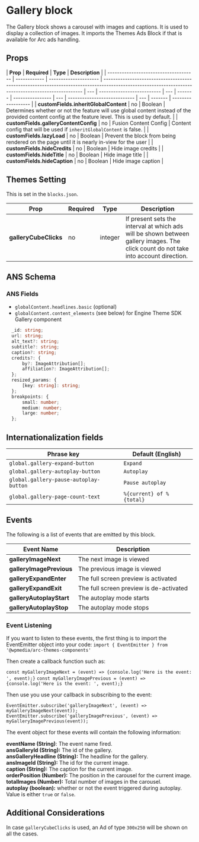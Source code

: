 # Gallery block

The Gallery block shows a carousel with images and captions. It is used to display a collection of images. It imports the Themes Ads Block if that is available for Arc ads handling.

## Props

| **Prop**                              | **Required** | **Type**              | **Description**                                                                                                                                     |
| ------------------------------------- | ------------ | --------------------- | --------------------------------------------------------------------------------------------------------------------------------------------------- | --- | -------------------------- | --- | ------- | ---------------- | --- | ---------------------------- | --- | ------- | ------------------ |
| **customFields.inheritGlobalContent** | no           | Boolean               | Determines whether or not the feature will use global content instead of the provided content config at the feature level. This is used by default. |
| **customFields.galleryContentConfig** | no           | Fusion Content Config | Content config that will be used if `inheritGlobalContent` is false.                                                                                |
| **customFields.lazyLoad**             | no           | Boolean               | Prevent the block from being rendered on the page until it is nearly in-view for the user                                                           |
| **customFields.hideCredits**          | no           | Boolean               | Hide image credits                                                                                                                                  |     | **customFields.hideTitle** | no  | Boolean | Hide image title |     | **customFields.hideCaption** | no  | Boolean | Hide image caption |

## Themes Setting

This is set in the `blocks.json`.

| **Prop**              | **Required** | **Type** | **Description**                                                                                                                     |
| --------------------- | ------------ | -------- | ----------------------------------------------------------------------------------------------------------------------------------- |
| **galleryCubeClicks** | no           | integer  | If present sets the interval at which ads will be shown between gallery images. The click count do not take into account direction. |

## ANS Schema

### ANS Fields

- `globalContent.headlines.basic` (optional)
- `globalContent.content_elements` (see below) for Engine Theme SDK Gallery component

```ts
  _id: string;
  url: string;
  alt_text?: string;
  subtitle?: string;
  caption?: string;
  credits?: {
      by?: ImageAttribution[];
      affiliation?: ImageAttribution[];
  };
  resized_params: {
      [key: string]: string;
  };
  breakpoints: {
      small: number;
      medium: number;
      large: number;
  };
```

## Internationalization fields

| Phrase key                             | Default (English)        |
| -------------------------------------- | ------------------------ |
| `global.gallery-expand-button`         | `Expand`                 |
| `global.gallery-autoplay-button`       | `Autoplay`               |
| `global.gallery-pause-autoplay-button` | `Pause autoplay`         |
| `global.gallery-page-count-text`       | `%{current} of %{total}` |

## Events

The following is a list of events that are emitted by this block.

| **Event Name**           | **Description**                         |
| ------------------------ | --------------------------------------- |
| **galleryImageNext**     | The next image is viewed                |
| **galleryImagePrevious** | The previous image is viewed            |
| **galleryExpandEnter**   | The full screen preview is activated    |
| **galleryExpandExit**    | The full screen preview is de-activated |
| **galleryAutoplayStart** | The autoplay mode starts                |
| **galleryAutoplayStop**  | The autoplay mode stops                 |

### Event Listening

If you want to listen to these events, the first thing is to import the EventEmitter object
into your code:
`import { EventEmitter } from '@wpmedia/arc-themes-components'`

Then create a callback function such as:

`const myGalleryImageNext = (event) => {console.log('Here is the event: ', event);}`
`const myGalleryImagePrevious = (event) => {console.log('Here is the event: ', event);}`

Then use you use your callback in subscribing to the event:

`EventEmitter.subscribe('galleryImageNext', (event) => myGalleryImageNext(event));`
`EventEmitter.subscribe('galleryImagePrevious', (event) => myGalleryImagePrevious(event));`

The event object for these events will contain the following information:

**eventName (String)**: The event name fired.  
**ansGalleryId (String):** The id of the gallery.  
**ansGalleryHeadline (String):** The headline for the gallery.  
**ansImageId (String):** The id for the current image.  
**caption (String):** The caption for the current image.  
**orderPosition (Number):** The position in the carousel for the current image.  
**totalImages (Number):** Total number of images in the carousel.  
**autoplay (boolean):** whether or not the event triggered during autoplay. Value is either `true` or `false`.

## Additional Considerations

In case `galleryCubeClicks` is used, an Ad of type `300x250` will be shown on all the cases.
